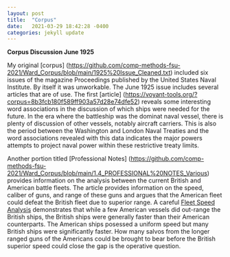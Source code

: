 ```yaml
---
layout: post
title:  "Corpus"
date:   2021-03-29 18:42:28 -0400
categories: jekyll update
---
```


**Corpus Discussion June 1925**

My original [corpus] (https://github.com/comp-methods-fsu-2021/Ward_Corpus/blob/main/1925%20Issue_Cleaned.txt) included six issues of the
magazine Proceedings published by the United States Naval Institute.  By itself it was unworkable.  The June 1925 issue includes several
articles that are of use.  The first [article] (https://voyant-tools.org/?corpus=8b3fcb180f589ff903a57d28e74dfe52) reveals some interesting
word associations in the discussion of which ships were needed for the future.  In the era where the battleship was the dominat naval vessel,
there is plenty of discussion of other vessels, notably aircraft carriers.  This is also the period between the Washington and London Naval 
Treaties and the word associations revealed with this data indicates the major powers attempts to project naval power within these restrictive 
treaty limits.

Another portion titled [Professional Notes] (https://github.com/comp-methods-fsu-2021/Ward_Corpus/blob/main/1.4_PROFESSIONAL%20NOTES_Various)
provides information on the analysis between the current British and American battle fleets.  The article provides information on the speed,
caliber of guns, and range of these guns and argues that the American fleet could defeat the British fleet due to superior range. A careful
[Fleet Speed Analysis](https://public.tableau.com/profile/david.ward5594#!/vizhome/Corpusv1/Sheet2?publish=yes) demonstrates that while a few
American vessels did out-range the British ships, the British ships were generally faster than their American counterparts.  The American
ships posessed a uniform speed but many British ships were significantly faster.  How many salvos from the longer ranged guns of the Americans could be brought 
to bear before the British superior speed could close the gap is the operative question.